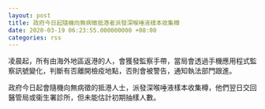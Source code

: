```yaml
---
layout: post
title: 政府今日起隨機向無病徵抵港者派發深喉唾液樣本收集樽
date: 2020-03-19 06:23:55.000000000 +08:00
categories: rss
---
```


凌晨起，所有由海外地區返港的人，會獲發監察手帶，當局會透過手機應用程式監察訊號變化，判斷有否離開檢疫地點，否則會被警告，通知執法部門跟進。

政府今日起會隨機向無病徵的抵港人士，派發深喉唾液樣本收集樽，他們翌日交回醫管局或衞生署診所，但未能估計初期抽樣人數。
